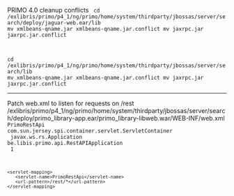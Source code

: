 
PRIMO 4.0 cleanup conflicts
<code>
  cd /exlibris/primo/p4_1/ng/primo/home/system/thirdparty/jbossas/server/search/deploy/jaguar-web.ear/lib
  mv xmlbeans-qname.jar xmlbeans-qname.jar.conflict
  mv jaxrpc.jar jaxrpc.jar.conflict

  cd /exlibris/primo/p4_1/ng/primo/home/system/thirdparty/jbossas/server/search/lib
  mv xmlbeans-qname.jar xmlbeans-qname.jar.conflict
  mv jaxrpc.jar jaxrpc.jar.conflict
</code>

*** 

Patch web.xml to listen for requests on /rest
/exlibris/primo/p4_1/ng/primo/home/system/thirdparty/jbossas/server/search/deploy/primo_library-app.ear/primo_library-libweb.war/WEB-INF/web.xml
<code>
    <servlet>
        <servlet-name>PrimoRestApi</servlet-name>
        <servlet-class>com.sun.jersey.spi.container.servlet.ServletContainer</servlet-class>
        <init-param>
                <param-name>javax.ws.rs.Application</param-name>
                <param-value>be.libis.primo.api.RestAPIApplication</param-value>
        </init-param>
        <load-on-startup>1</load-on-startup>
    </servlet>

    <servlet-mapping>
       <servlet-name>PrimoRestApi</servlet-name>
       <url-pattern>/rest/*</url-pattern>
    </servlet-mapping>
</code>
